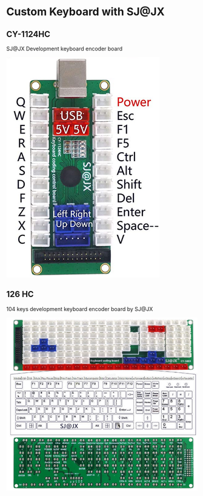 # Custom Keyboard with SJ@JX

## CY-1124HC

SJ@JX Development keyboard encoder board

![SJ-at-JX-1124](_SJ-at-JX-1124.png)

## 126 HC

104 keys development keyboard encoder board by SJ@JX

![SJ-at-JX-126-HC](_SJ-at-JX-126-HC-pic.png)
